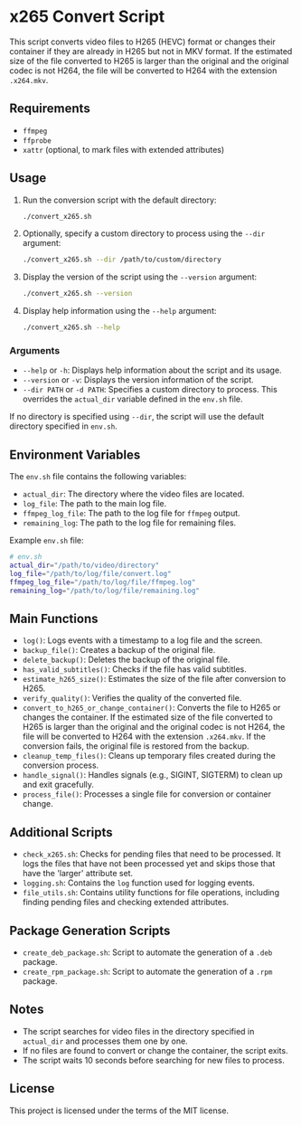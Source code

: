 # x265 Convert Script

This script converts video files to H265 (HEVC) format or changes their container if they are already in H265 but not in MKV format. If the estimated size of the file converted to H265 is larger than the original and the original codec is not H264, the file will be converted to H264 with the extension `.x264.mkv`.

## Requirements

- `ffmpeg`
- `ffprobe`
- `xattr` (optional, to mark files with extended attributes)

## Usage

1. Run the conversion script with the default directory:
    ```bash
    ./convert_x265.sh
    ```

2. Optionally, specify a custom directory to process using the `--dir` argument:
    ```bash
    ./convert_x265.sh --dir /path/to/custom/directory
    ```

3. Display the version of the script using the `--version` argument:
    ```bash
    ./convert_x265.sh --version
    ```

4. Display help information using the `--help` argument:
    ```bash
    ./convert_x265.sh --help
    ```

### Arguments

- `--help` or `-h`: Displays help information about the script and its usage.
- `--version` or `-v`: Displays the version information of the script.
- `--dir PATH` or `-d PATH`: Specifies a custom directory to process. This overrides the `actual_dir` variable defined in the `env.sh` file.

If no directory is specified using `--dir`, the script will use the default directory specified in `env.sh`.

## Environment Variables

The `env.sh` file contains the following variables:

- `actual_dir`: The directory where the video files are located.
- `log_file`: The path to the main log file.
- `ffmpeg_log_file`: The path to the log file for `ffmpeg` output.
- `remaining_log`: The path to the log file for remaining files.

Example `env.sh` file:
```bash
# env.sh
actual_dir="/path/to/video/directory"
log_file="/path/to/log/file/convert.log"
ffmpeg_log_file="/path/to/log/file/ffmpeg.log"
remaining_log="/path/to/log/file/remaining.log"
```

## Main Functions

- `log()`: Logs events with a timestamp to a log file and the screen.
- `backup_file()`: Creates a backup of the original file.
- `delete_backup()`: Deletes the backup of the original file.
- `has_valid_subtitles()`: Checks if the file has valid subtitles.
- `estimate_h265_size()`: Estimates the size of the file after conversion to H265.
- `verify_quality()`: Verifies the quality of the converted file.
- `convert_to_h265_or_change_container()`: Converts the file to H265 or changes the container. If the estimated size of the file converted to H265 is larger than the original and the original codec is not H264, the file will be converted to H264 with the extension `.x264.mkv`. If the conversion fails, the original file is restored from the backup.
- `cleanup_temp_files()`: Cleans up temporary files created during the conversion process.
- `handle_signal()`: Handles signals (e.g., SIGINT, SIGTERM) to clean up and exit gracefully.
- `process_file()`: Processes a single file for conversion or container change.

## Additional Scripts

- `check_x265.sh`: Checks for pending files that need to be processed. It logs the files that have not been processed yet and skips those that have the 'larger' attribute set.
- `logging.sh`: Contains the `log` function used for logging events.
- `file_utils.sh`: Contains utility functions for file operations, including finding pending files and checking extended attributes.

## Package Generation Scripts

- `create_deb_package.sh`: Script to automate the generation of a `.deb` package.
- `create_rpm_package.sh`: Script to automate the generation of a `.rpm` package.

## Notes

- The script searches for video files in the directory specified in `actual_dir` and processes them one by one.
- If no files are found to convert or change the container, the script exits.
- The script waits 10 seconds before searching for new files to process.

## License

This project is licensed under the terms of the MIT license.